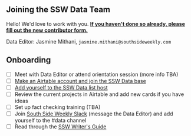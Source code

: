 ## Joining the SSW Data Team
Hello! We'd love to work with you. **[If you haven't done so already, please fill out the new contributor form.](https://southsideweekly.com/contribute/)** 

Data Editor: Jasmine Mithani, `jasmine.mithani@southsideweekly.com`

## Onboarding
- [ ] Meet with Data Editor or attend orientation session (more info TBA)
- [ ] [Make an Airtable account and join the SSW Data base](https://airtable.com/invite/l?inviteId=invAQfi8uLx7Dxw3V&inviteToken=07ff31f909a5285ed45fd6a5afa91addda2c68b52a8c430f50b0b8830fdfd8e1)
- [ ] [Add yourself to the SSW Data list host](https://groups.google.com/forum/#!forum/ssw-data)
- [ ] Review the current projects in Airtable and add new cards if you have ideas
- [ ] Set up fact checking training (TBA)
- [ ] Join [South Side Weekly Slack](https://southsideweekly.slack.com) (message the Data Editor) and add yourself to the #data channel
- [ ] Read through the [SSW Writer's Guide](http://bit.ly/SSWWritersGuide)
